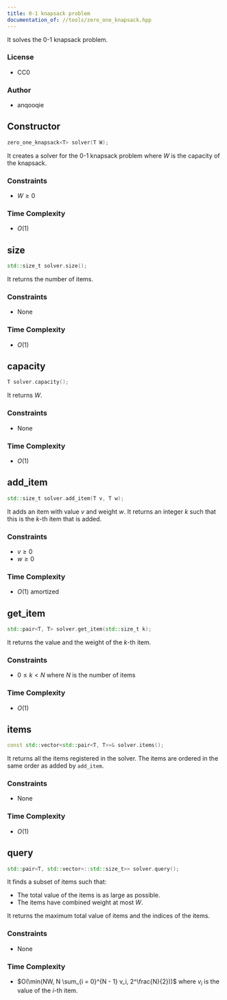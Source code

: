 ```yaml
---
title: 0-1 knapsack problem
documentation_of: //tools/zero_one_knapsack.hpp
---
```


It solves the 0-1 knapsack problem.

### License
- CC0

### Author
- anqooqie

## Constructor
```cpp
zero_one_knapsack<T> solver(T W);
```

It creates a solver for the 0-1 knapsack problem where $W$ is the capacity of the knapsack.

### Constraints
- $W \geq 0$

### Time Complexity
- $O(1)$

## size
```cpp
std::size_t solver.size();
```

It returns the number of items.

### Constraints
- None

### Time Complexity
- $O(1)$

## capacity
```cpp
T solver.capacity();
```

It returns $W$.

### Constraints
- None

### Time Complexity
- $O(1)$

## add_item
```cpp
std::size_t solver.add_item(T v, T w);
```

It adds an item with value $v$ and weight $w$.
It returns an integer $k$ such that this is the $k$-th item that is added.

### Constraints
- $v \geq 0$
- $w \geq 0$

### Time Complexity
- $O(1)$ amortized

## get_item
```cpp
std::pair<T, T> solver.get_item(std::size_t k);
```

It returns the value and the weight of the $k$-th item.

### Constraints
- $0 \leq k < N$ where $N$ is the number of items

### Time Complexity
- $O(1)$

## items
```cpp
const std::vector<std::pair<T, T>>& solver.items();
```

It returns all the items registered in the solver.
The items are ordered in the same order as added by `add_item`.

### Constraints
- None

### Time Complexity
- $O(1)$

## query
```cpp
std::pair<T, std::vector<::std::size_t>> solver.query();
```

It finds a subset of items such that:

- The total value of the items is as large as possible.
- The items have combined weight at most $W$.

It returns the maximum total value of items and the indices of the items.

### Constraints
- None

### Time Complexity
- $O(\min(NW, N \sum_{i = 0}^{N - 1} v_i, 2^\frac{N}{2}))$ where $v_i$ is the value of the $i$-th item.
